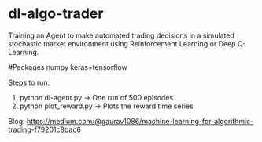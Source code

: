# dl-algo-trader
Training an Agent to make automated trading decisions in a simulated stochastic market environment using 
Reinforcement Learning or Deep Q-Learning.

#Packages
numpy
keras+tensorflow

Steps to run: 
1. python dl-agent.py -> One run of 500 episodes 
2. python plot_reward.py -> Plots the reward time series

Blog: https://medium.com/@gaurav1086/machine-learning-for-algorithmic-trading-f79201c8bac6
